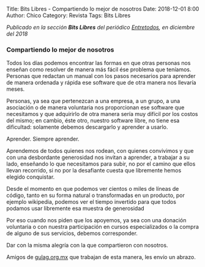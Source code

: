 Title: Bits Libres - Compartiendo lo mejor de nosotros
Date: 2018-12-01 8:00
Author: Chico
Category: Revista
Tags: Bits Libres

_Publicado en la sección **Bits Libres** del periódico [Entretodos](http://periodicoentretodos.mx/version-impresa/), en diciembre del 2018_

<!-- break -->

### Compartiendo lo mejor de nosotros

Todos los días podemos encontrar las formas en que otras personas nos enseñan como resolver de manera más fácil ése problema que teníamos. Personas que redactan un manual con los pasos necesarios para aprender de manera ordenada y rápida ese software que de otra manera nos llevaría meses.

Personas, ya sea que pertenezcan a una empresa, a un grupo, a una asociación o de manera voluntaria nos proporcionan ese software que necesitamos y que adquirirlo de otra manera sería muy difícil por los costos del mismo; en cambio, éste otro, nuestro software libre, no tiene esa dificultad: solamente debemos descargarlo y aprender a usarlo.

Aprender. Siempre aprender.

Aprendemos de todos quienes nos rodean, con quienes convivimos y que con una desbordante generosidad nos invitan a aprender, a trabajar a su lado, enseñando lo que necesitamos para subir, no por el camino que ellos llevan recorrido, si no por la desafiante cuesta que libremente hemos elegido conquistar.

Desde el momento en que podemos ver cientos o miles de líneas de código, tanto en su forma natural o transformadas en un producto, por ejemplo wikipedia, podemos ver el tiempo invertido para que todos podamos usar libremente esa muestra de generosidad

Por eso cuando nos piden que los apoyemos, ya sea con una donación voluntaria o con nuestra participación en cursos especializados o la compra de alguno de sus servicios, debemos corresponder.

Dar con la misma alegría con la que compartieron con nosotros.

Amigos de [gulag.org.mx](http://www.gulag.org.mx/) que trabajan de esta manera, les envío un abrazo.
